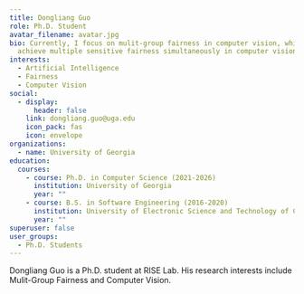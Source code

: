 ```yaml
---
title: Dongliang Guo
role: Ph.D. Student
avatar_filename: avatar.jpg
bio: Currently, I focus on mulit-group fairness in computer vision, which is
  achieve multiple sensitive fairness simultaneously in computer vision.
interests:
  - Artificial Intelligence
  - Fairness
  - Computer Vision
social:
  - display:
      header: false
    link: dongliang.guo@uga.edu
    icon_pack: fas
    icon: envelope
organizations:
  - name: University of Georgia
education:
  courses:
    - course: Ph.D. in Computer Science (2021-2026)
      institution: University of Georgia
      year: ""
    - course: B.S. in Software Engineering (2016-2020)
      institution: University of Electronic Science and Technology of China
      year: ""
superuser: false
user_groups:
  - Ph.D. Students
---
```

Dongliang Guo is a Ph.D. student at RISE Lab.  His research interests include Mulit-Group Fairness and Computer Vision.